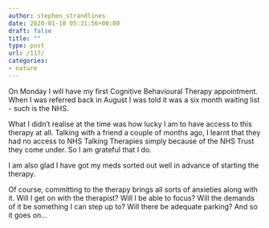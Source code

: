 ```yaml
---
author: stephen_strandlines
date: 2020-01-10 05:31:56+00:00
draft: false
title: ""
type: post
url: /117/
categories:
- nature
---
```


On Monday I will have my first Cognitive Behavioural Therapy appointment. When I was referred back in August I was told it was a six month waiting list - such is the NHS.

What I didn’t realise at the time was how lucky I am to have access to this therapy at all. Talking with a friend a couple of months ago, I learnt that they had no access to NHS Talking Therapies simply because of the NHS Trust they come under. So I am grateful that I do.

I am also glad I have got my meds sorted out well in advance of starting the therapy.

Of course, committing to the therapy brings all sorts of anxieties along with it. Will I get on with the therapist? Will I be able to focus? Will the demands of it be something I can step up to? Will there be adequate parking? And so it goes on...
